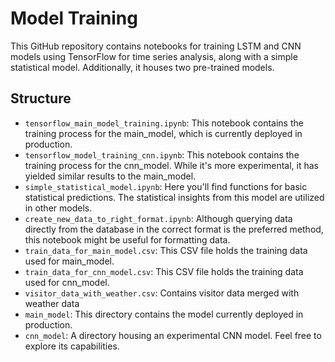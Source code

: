# Model Training
This GitHub repository contains notebooks for training LSTM and CNN models using TensorFlow for time series analysis, along with a simple statistical model.  Additionally, it houses two pre-trained models.
## Structure
*   `tensorflow_main_model_training.ipynb`: This notebook contains the training process for the main_model, which is currently deployed in production.
*   `tensorflow_model_training_cnn.ipynb`: This notebook contains the training process for the cnn_model. While it's more experimental, it has yielded similar results to the main_model.
*   `simple_statistical_model.ipynb`: Here you'll find functions for basic statistical predictions. The statistical insights from this model are utilized in other models.
*   `create_new_data_to_right_format.ipynb`: Although querying data directly from the database in the correct format is the preferred method, this notebook might be useful for formatting data.
*   `train_data_for_main_model.csv`: This CSV file holds the training data used for main_model.
*   `train_data_for_cnn_model.csv`: This CSV file holds the training data used for cnn_model.
*   `visitor_data_with_weather.csv`: Contains visitor data merged with weather data
*   `main_model`: This directory contains the model currently deployed in production.
*   `cnn_model`: A directory housing an experimental CNN model. Feel free to explore its capabilities.
